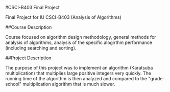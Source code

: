 #CSCI-B403 Final Project

Final Project for IU CSCI-B403 (Analysis of Algorithms)

##Course Description

Course focused on algorithm design methodology, general methods for analysis of algorithms, analysis of the specific alogirthm performance (including searching and sorting).

##Project Description

The purpose of this project was to implement an algorithm (Karatsuba multiplication) that multiplies large positive integers very quickly. The running time of the algorithm is then analyzed and compared to the "grade-school" multiplication algorithm that is much slower.
